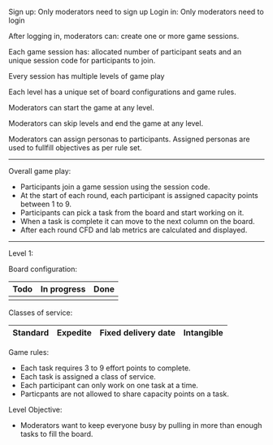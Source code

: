 Sign up: Only moderators need to sign up
Login in: Only moderators need to login

After logging in, moderators can: create one or more game sessions.

Each game session has: allocated number of participant seats and an unique session code for participants to join.

Every session has multiple levels of game play

Each level has a unique set of board configurations and game rules.

Moderators can start the game at any level.

Moderators can skip levels and end the game at any level.

Moderators can assign personas to participants. Assigned personas are used to fullfill objectives as per rule set.

---

Overall game play:

- Participants join a game session using the session code.
- At the start of each round, each participant is assigned capacity points between 1 to 9.
- Participants can pick a task from the board and start working on it.
- When a task is complete it can move to the next column on the board.
- After each round CFD and lab metrics are calculated and displayed.

---

Level 1:

Board configuration:

| Todo | In progress | Done |
| ---- | ----------- | ---- |
|      |             |      |

Classes of service:

| Standard | Expedite | Fixed delivery date | Intangible |
| -------- | -------- | ------------------- | ---------- |

Game rules:

- Each task requires 3 to 9 effort points to complete.
- Each task is assigned a class of service.
- Each participant can only work on one task at a time.
- Particpants are not allowed to share capacity points on a task.

Level Objective:

- Moderators want to keep everyone busy by pulling in more than enough tasks to fill the board.
